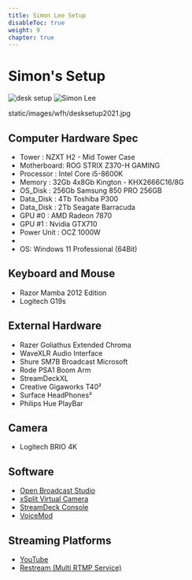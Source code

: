 ```yaml
---
title: Simon Lee Setup
disableToc: true
weight: 9
chapter: true
---
```


# Simon's Setup

![desk setup](/images/wfh/desksetup2021.jpg)
![Simon Lee](/images/wfh/simon.jpg)

static/images/wfh/desksetup2021.jpg

## Computer Hardware Spec
- Tower : NZXT H2 - Mid Tower Case
- Motherboard: ROG STRIX Z370-H GAMING 
- Processor : Intel Core i5-8600K
- Memory    : 32Gb 4x8Gb Kington - KHX2666C16/8G
- OS_Disk   : 256Gb Samsung 850 PRO 256GB  
- Data_Disk : 4Tb Toshiba P300
- Data_Disk : 2Tb Seagate Barracuda
- GPU #0    : AMD Radeon 7870
- GPU #1    : Nvidia GTX710
- Power Unit : OCZ 1000W
- 
- OS: Windows 11 Professional (64Bit)

## Keyboard and Mouse
- Razor Mamba 2012 Edition
- Logitech G19s


## External Hardware
- Razer Goliathus Extended Chroma 
- WaveXLR Audio Interface
- Shure SM7B Broadcast Microsoft
- Rode PSA1 Boom Arm
- StreamDeckXL 
- Creative Gigaworks T40²
- Surface HeadPhones²
- Philips Hue PlayBar 

## Camera 
- Logitech BRIO 4K

## Software 
- [Open Broadcast Studio](https://obsproject.com/)
- [xSplit Virtual Camera ](https://www.xsplit.com/vcam)
- [StreamDeck Console](https://help.elgato.com/hc/en-us/articles/360028242631-Elgato-Stream-Deck-Software-Release-Notes)
- [VoiceMod](https://www.voicemod.net/)

## Streaming Platforms
- [YouTube](https://www.youtube.com/)
- [Restream (Multi RTMP Service)](https://restream.io/multistreaming)